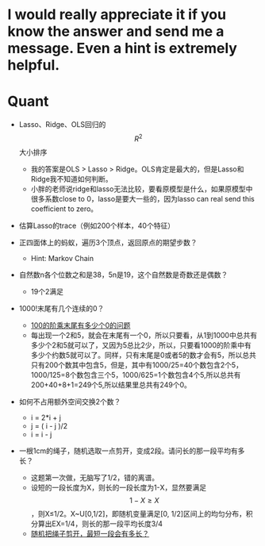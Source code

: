# I would really appreciate it if you know the answer and send me a message. Even a hint is extremely helpful.






# Quant
- Lasso、Ridge、OLS回归的$$R^2$$大小排序
  - 我的答案是OLS > Lasso > Ridge。OLS肯定是最大的，但是Lasso和Ridge我不知道如何判断。
  - 小胖的老师说ridge和lasso无法比较，要看原模型是什么，如果原模型中很多系数close to 0，lasso是要大一些的，因为lasso can real send this coefficient to zero。
- 估算Lasso的trace（例如200个样本，40个特征）
- 正四面体上的蚂蚁，遍历3个顶点，返回原点的期望步数？
  - Hint: Markov Chain
- 自然数n各个位数之和是38，5n是19，这个自然数是奇数还是偶数？
  - 19个2满足


- 1000!末尾有几个连续的0？
  - [100的阶乘末尾有多少个0的问题](https://blog.csdn.net/huangzhiyuan111/article/details/43304523)
  - 每出现一个2和5，就会在末尾有一个0，所以只要看，从1到1000中总共有多少个2和5就可以了，又因为5总比2少，所以，只要看1000的阶乘中有多少个约数5就可以了。同样，只有末尾是0或者5的数才会有5，所以总共只有200个数其中包含5，但是，其中有1000/25=40个数包含2个5，1000/125=8个数包含三个5，1000/625=1个数包含4个5,所以总共有200+40+8+1=249个5,所以结果里总共有249个0。


- 如何不占用额外空间交换2个数？
  - i = 2*i + j
  - j = ( i - j )/2
  - i = i - j

- 一根1cm的绳子，随机选取一点剪开，变成2段。请问长的那一段平均有多长？
  - 这题第一次做，无脑写了1/2，错的离谱。
  - 设短的一段长度为X，则长的一段长度为1-X，显然要满足$$1-X \geq X$$，则X≤1/2。X~U[0,1/2]，即随机变量满足[0, 1/2]区间上的均匀分布，积分算出EX=1/4，则长的那一段平均长度3/4
  - [随机把绳子剪开，最短一段会有多长？](https://www.jlao.net/technology/1419/)
